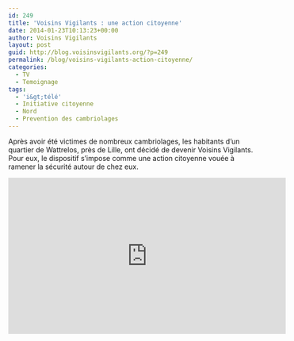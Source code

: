 ```yaml
---
id: 249
title: 'Voisins Vigilants : une action citoyenne'
date: 2014-01-23T10:13:23+00:00
author: Voisins Vigilants
layout: post
guid: http://blog.voisinsvigilants.org/?p=249
permalink: /blog/voisins-vigilants-action-citoyenne/
categories:
  - TV
  - Temoignage
tags:
  - 'i&gt;télé'
  - Initiative citoyenne
  - Nord
  - Prevention des cambriolages
---
```

Après avoir été victimes de nombreux cambriolages, les habitants d&rsquo;un quartier de Wattrelos, près de Lille, ont décidé de devenir Voisins Vigilants. Pour eux, le dispositif s&rsquo;impose comme une action citoyenne vouée à ramener la sécurité autour de chez eux.

<iframe width="560" height="315" src="https://www.youtube.com/embed/a7wFKhVv4lE" frameborder="0" allow="accelerometer; autoplay; encrypted-media; gyroscope; picture-in-picture" allowfullscreen></iframe>
